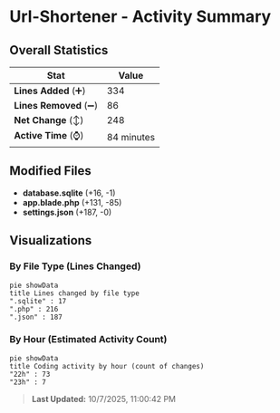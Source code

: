 # Url-Shortener - Activity Summary 

## Overall Statistics

| Stat                   | Value                                                             |
| ---------------------- | ----------------------------------------------------------------- |
| **Lines Added** (➕)   | 334                                          |
| **Lines Removed** (➖) | 86                                        |
| **Net Change** (↕)    | 248                |
| **Active Time** (⌚)   | 84 minutes |


## Modified Files
- **database.sqlite** (+16, -1)
- **app.blade.php** (+131, -85)
- **settings.json** (+187, -0)

## Visualizations

### By File Type (Lines Changed)

```mermaid
pie showData
title Lines changed by file type
".sqlite" : 17
".php" : 216
".json" : 187
```

### By Hour (Estimated Activity Count)

```mermaid
pie showData
title Coding activity by hour (count of changes)
"22h" : 73
"23h" : 7
```


> **Last Updated:** 10/7/2025, 11:00:42 PM